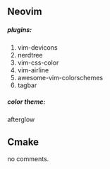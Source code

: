 ## Neovim
##### plugins:
1. vim-devicons
2. nerdtree
3. vim-css-color
4. vim-airline
5. awesome-vim-colorschemes
6. tagbar
##### color theme:
afterglow

## Cmake
no comments.
